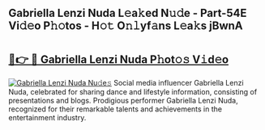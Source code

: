 ## Gabriella Lenzi Nuda L𝚎a𝚔ed N𝚞𝚍e - Part-54E Vi𝚍𝚎o P𝚑𝚘tos - H𝚘𝚝 O𝚗𝚕yf𝚊ns L𝚎a𝚔s jBwnA

# <h2><a href="http://kf6zft.oniu.top/?m=Gabriella+Lenzi+Nuda">🔗👉 🔴 Gabriella Lenzi Nuda P𝚑ot𝚘𝚜 V𝚒d𝚎o</a></h2>

[![Gabriella Lenzi Nuda Nu𝚍e𝚜](https://i.imgur.com/0qMVB7G.gif)](http://kf6zft.oniu.top/?m=Gabriella+Lenzi+Nuda)
Social media influencer Gabriella Lenzi Nuda, celebrated for sharing dance and lifestyle information, consisting of presentations and blogs. Prodigious performer Gabriella Lenzi Nuda, recognized for their remarkable talents and achievements in the entertainment industry.  
